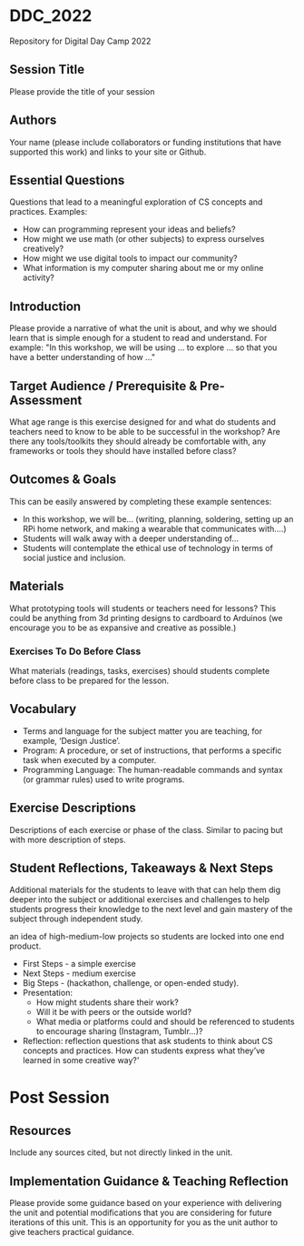 # DDC_2022
Repository for Digital Day Camp 2022

## Session Title
Please provide the title of your session

## Authors
Your name (please include collaborators or funding institutions that have
supported this work) and links to your site or Github.

## Essential Questions
Questions that lead to a meaningful exploration of CS concepts and practices.
Examples:
* How can programming represent your ideas and beliefs?
* How might we use math (or other subjects) to express ourselves creatively?
* How might we use digital tools to impact our community?
* What information is my computer sharing about me or my online
activity?

## Introduction
Please provide a narrative of what the unit is about, and why we should learn
that is simple enough for a student to read and understand. For example: "In
this workshop, we will be using ... to explore ... so that you have a better
understanding of how ..."

## Target Audience / Prerequisite & Pre-Assessment
What age range is this exercise designed for and what do students and
teachers need to know to be able to be successful in the workshop? Are there
any tools/toolkits they should already be comfortable with, any frameworks or
tools they should have installed before class?

## Outcomes & Goals
This can be easily answered by completing these example sentences:
* In this workshop, we will be... (writing, planning, soldering, setting up an
RPi home network, and making a wearable that communicates with....)
* Students will walk away with a deeper understanding of...
* Students will contemplate the ethical use of technology in terms of
social justice and inclusion.

## Materials
What prototyping tools will students or teachers need for lessons? This could
be anything from 3d printing designs to cardboard to Arduinos (we encourage
you to be as expansive and creative as possible.)

### Exercises To Do Before Class
What materials (readings, tasks, exercises) should students complete before class to be prepared for the lesson.

## Vocabulary
* Terms and language for the subject matter you are teaching, for
example, ‘Design Justice’.
* Program: A procedure, or set of instructions, that performs a specific
task when executed by a computer.
* Programming Language: The human-readable commands and syntax (or
grammar rules) used to write programs.

## Exercise Descriptions
Descriptions of each exercise or phase of the class. Similar to pacing but with
more description of steps.

## Student Reflections, Takeaways & Next Steps
Additional materials for the students to leave with that can help them dig
deeper into the subject or additional exercises and challenges to help
students progress their knowledge to the next level and gain mastery of the
subject through independent study.

an idea of high-medium-low projects so students are locked into one end product.
  * First Steps - a simple exercise
  * Next Steps - medium exercise
  * Big Steps - (hackathon, challenge, or open-ended study).
* Presentation: 
  * How might students share their work?
  * Will it be with peers or the outside world?
  * What media or platforms could and should be referenced to students to encourage sharing (Instagram, Tumblr...)?
* Reflection: reflection questions that ask students to think about CS concepts and practices. How can students express what they’ve learned in some creative way?'

# Post Session

## Resources
Include any sources cited, but not directly linked in the unit.

## Implementation Guidance & Teaching Reflection  
Please provide some guidance based on your experience with delivering the
unit and potential modifications that you are considering for future iterations
of this unit. This is an opportunity for you as the unit author to give teachers
practical guidance.


